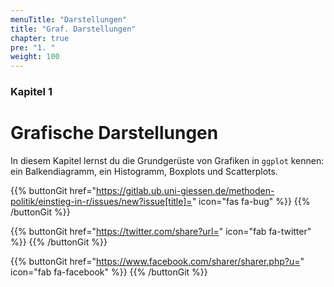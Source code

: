 ```yaml
---
menuTitle: "Darstellungen"
title: "Graf. Darstellungen"
chapter: true
pre: "1. "
weight: 100
---
```


### Kapitel 1

# Grafische Darstellungen

In diesem Kapitel lernst du die Grundgerüste von Grafiken in `ggplot` kennen: ein Balkendiagramm, ein Histogramm, Boxplots und Scatterplots. 

{{% buttonGit href="https://gitlab.ub.uni-giessen.de/methoden-politik/einstieg-in-r/issues/new?issue[title]=" icon="fas fa-bug" %}} {{% /buttonGit %}} 

{{% buttonGit href="https://twitter.com/share?url=" icon="fab fa-twitter" %}} {{% /buttonGit %}}

{{% buttonGit href="https://www.facebook.com/sharer/sharer.php?u=" icon="fab fa-facebook" %}} {{% /buttonGit %}}